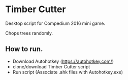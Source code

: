 # Timber Cutter

Desktop script for Compedium 2016 mini game.

Chops trees randomly.


## How to run.

- Download Autohotkey (https://autohotkey.com/)
- clone/download Timber Cutter script
- Run script (Associate .ahk files with Autohotkey.exe)
